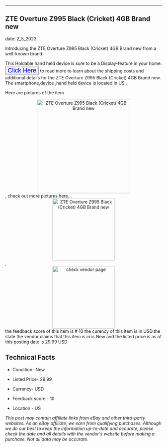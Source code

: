 ---
    

 ## ZTE Overture Z995 Black (Cricket) 4GB Brand new 



    

date: 2_5_2023


      

Introducing the ZTE Overture Z995 Black (Cricket) 4GB Brand new from a well-known brand.

This Holdable hand held device is sure to be a Display-feature in your home. <button style="font-size:20px;color:blue" onclick="window.location.href = 'https://www.ebay.com/itm/364132450636?hash=item54c7fc414c%3Ag%3ACawAAOSwG5Jj3NX3&mkevt=1&mkcid=1&mkrid=711-53200-19255-0&campid=%253CePNCampaignId%253E&customid=%253CreferenceId%253E&toolid=10049'">Click Here</button>  to read more to learn about the shipping costs and additional details for the ZTE Overture Z995 Black (Cricket) 4GB Brand new. The smartphone,device ,hand held device is located in US  .

Here are pictures of the item <div style="text-align:center;"><img onclick="window.location.href = 'https://origin-galleryplus.ebayimg.com/ws/web/364132450636_2_0_1/225x225.jpg';" src="https://i.ebayimg.com/thumbs/images/g/CawAAOSwG5Jj3NX3/s-l225.jpg" alt="ZTE Overture Z995 Black (Cricket) 4GB Brand new" style="width:300px; height:auto;object-fit:contain;" /></div>, check out more pictures here... <div style="text-align:center;"><img onclick="window.location.href = 'https://www.ebay.com/itm/364132450636?hash=item54c7fc414c%3Ag%3ACawAAOSwG5Jj3NX3&mkevt=1&mkcid=1&mkrid=711-53200-19255-0&campid=%253CePNCampaignId%253E&customid=%253CreferenceId%253E&toolid=10049';" src="https://i.ebayimg.com/images/g/CawAAOSwG5Jj3NX3/s-l1600.jpg" alt="ZTE Overture Z995 Black (Cricket) 4GB Brand new" style="width:200px; height:auto;object-fit:contain;" /></div>, <div style="text-align:center;"><img onclick="window.location.href = 'https://www.ebay.com/itm/364132450636?hash=item54c7fc414c%3Ag%3ACawAAOSwG5Jj3NX3&mkevt=1&mkcid=1&mkrid=711-53200-19255-0&campid=%253CePNCampaignId%253E&customid=%253CreferenceId%253E&toolid=10049';" src="https://origin-galleryplus.ebayimg.com/ws/web/364132450636_2_0_1/225x225.jpg" alt="check vendor page" style="width:200px; height:auto;object-fit:contain;"/></div> the feedback score of this item is # 10 the curency of this item is in USD.the state the vendor claims that  this item is in is New and the listed price is as of this posting date is 29.99 USD
      
      

 ## Technical Facts 



     
      

 - Condition- New 


      

 - Listed Price- 29.99 


      

 - Currency- USD 


      

 - Feedback score - 10 


      

 - Location - US 


      
      

 *_This post may contain affiliate links from eBay and other third-party websites. As an eBay affiliate, we earn from qualifying purchases. Although we do our best to keep the information up-to-date and accurate, please check the date and all details with the vendor's website before making a purchase. Not all data may be accurate._*



      
      